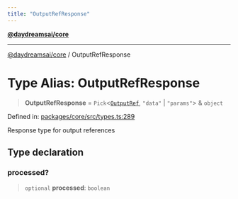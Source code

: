 ```yaml
---
title: "OutputRefResponse"
---
```


[**@daydreamsai/core**](./api-reference.md)

***

[@daydreamsai/core](./api-reference.md) / OutputRefResponse

# Type Alias: OutputRefResponse

> **OutputRefResponse** = `Pick`\<[`OutputRef`](./OutputRef.md), `"data"` \| `"params"`\> & `object`

Defined in: [packages/core/src/types.ts:289](https://github.com/dojoengine/daydreams/blob/877d54c3d7a1ffa2e1fe799ae3402216c969af05/packages/core/src/types.ts#L289)

Response type for output references

## Type declaration

### processed?

> `optional` **processed**: `boolean`
